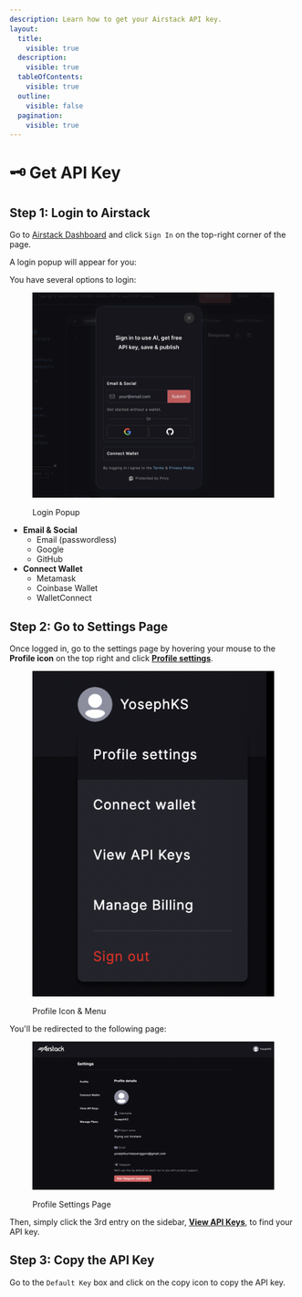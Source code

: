 ```yaml
---
description: Learn how to get your Airstack API key.
layout:
  title:
    visible: true
  description:
    visible: true
  tableOfContents:
    visible: true
  outline:
    visible: false
  pagination:
    visible: true
---
```


# 🗝 Get API Key

## Step 1: Login to Airstack

Go to [Airstack Dashboard](https://app.airstack.xyz) and click `Sign In` on the top-right corner of the page.

A login popup will appear for you:

You have several options to login:

<figure><img src="../.gitbook/assets/image (2).png" alt=""><figcaption><p>Login Popup</p></figcaption></figure>

* **Email & Social**
  * Email (passwordless)
  * Google
  * GitHub
* **Connect Wallet**
  * Metamask
  * Coinbase Wallet
  * WalletConnect

## Step 2: Go to Settings Page

Once logged in, go to the settings page by hovering your mouse to the **Profile icon** on the top right and click [**Profile settings**](https://app.airstack.xyz/profile-settings/profile).

<figure><img src="../.gitbook/assets/image (3).png" alt=""><figcaption><p>Profile Icon &#x26; Menu</p></figcaption></figure>

You'll be redirected to the following page:

<figure><img src="../.gitbook/assets/image (1).png" alt=""><figcaption><p>Profile Settings Page</p></figcaption></figure>

Then, simply click the 3rd entry on the sidebar, [**View API Keys**](https://app.airstack.xyz/profile-settings/api-keys), to find your API key.

## Step 3: Copy the API Key

Go to the `Default Key` box and click on the copy icon to copy the API key.
